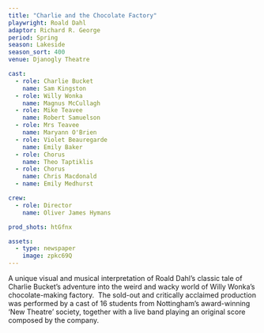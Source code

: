 ```yaml
---
title: "Charlie and the Chocolate Factory"
playwright: Roald Dahl
adaptor: Richard R. George
period: Spring
season: Lakeside
season_sort: 400
venue: Djanogly Theatre

cast:
  - role: Charlie Bucket
    name: Sam Kingston
  - role: Willy Wonka
    name: Magnus McCullagh
  - role: Mike Teavee
    name: Robert Samuelson
  - role: Mrs Teavee
    name: Maryann O'Brien
  - role: Violet Beauregarde
    name: Emily Baker
  - role: Chorus
    name: Theo Taptiklis
  - role: Chorus
    name: Chris Macdonald
  - name: Emily Medhurst

crew:
  - role: Director
    name: Oliver James Hymans

prod_shots: htGfnx

assets:
  - type: newspaper
    image: zpkc69Q
---
```


A unique visual and musical interpretation of Roald Dahl’s classic tale of Charlie Bucket’s adventure into the weird and wacky world of Willy Wonka’s chocolate-making factory.
﻿
The sold-out and critically acclaimed production was performed by a cast of 16 students from Nottingham’s award-winning ‘New Theatre’ society, together with a live band playing an original score composed by the company.
